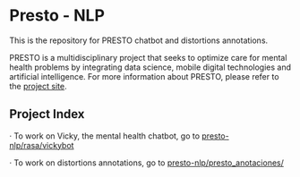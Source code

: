 # Presto - NLP

This is the repository for PRESTO chatbot and distortions annotations.

PRESTO is a multidisciplinary project that seeks to optimize care for mental health problems by integrating data science, mobile digital technologies and artificial intelligence. For more information about PRESTO, please refer to the [project site](https://www.prestoclinic.cat/?lang=en).

## Project Index

· To work on Vicky, the mental health chatbot, go to [presto-nlp/rasa/vickybot](https://github.com/TeMU-BSC/presto-nlp/tree/master/rasa/vickybot)


· To work on distortions annotations, go to [presto-nlp/presto_anotaciones/](https://github.com/TeMU-BSC/presto-nlp/tree/master/presto_anotaciones)
